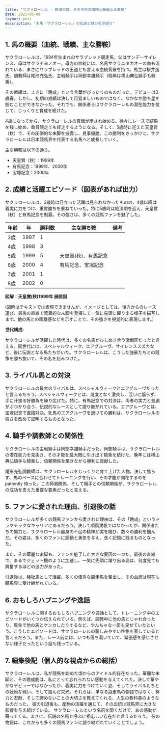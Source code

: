 ```yaml
---
title: "サクラローレル - 晩成の雄、その不屈の精神と華麗なる末脚"
date: 2025-06-08
layout: post
description: "名馬『サクラローレル』の伝説と魅力を深堀り"
---
```


## 1. 馬の概要（血統、戦績、主な勝鞍）

サクラローレルは、1994年生まれのサラブレッド競走馬。父はサンデーサイレンス、母はサクラチヨノオー。母方の血統には、名馬サクラユタカオーの血も流れている、まさにサラブレッドの王道とも言える血統背景を持つ。馬主は桜井進氏、調教師は尾形充弘氏、主戦騎手は岡部幸雄騎手（晩年は横山典弘騎手も騎乗）。

その戦績は、まさに「晩成」という言葉がぴったりのものだった。デビューは3歳春。しかし、初期の成績は決して目覚ましいものではなく、なかなか勝ち星を掴むことができなかった。それでも、関係者らはサクラローレルの潜在能力を信じて、じっくりと育成を続けた。

4歳になってから、サクラローレルの真価が示され始める。徐々にレースで結果を残し始め、重賞競走でも好走するようになる。そして、5歳時に迎えた天皇賞（秋）で、その圧倒的な末脚を披露し、見事優勝。この勝利をきっかけに、サクラローレルは日本競馬界を代表する名馬へと成長していく。

主な勝鞍は以下の通り。

* 天皇賞（秋）：1999年
* 有馬記念：1999年、2000年
* 宝塚記念：2000年


## 2. 成績と活躍エピソード（図表があれば出力）

サクラローレルは、3歳時は目立った活躍は見られなかったものの、4歳以降は着実に力をつけ、重賞勝ちを重ねていった。特に5歳時は絶頂期を迎え、天皇賞（秋）と有馬記念を制覇。その強さは、多くの競馬ファンを魅了した。

| 年齢 | 年 | 勝利数 | 主な勝ち鞍 | 備考 |
|---|---|---|---|---|
| 3歳 | 1997 | 1 |  |  |
| 4歳 | 1998 | 3 |  |  |
| 5歳 | 1999 | 5 | 天皇賞(秋)、有馬記念 |  |
| 6歳 | 2000 | 4 | 有馬記念、宝塚記念 |  |
| 7歳 | 2001 | 1 |  |  |
| 8歳 | 2002 | 0 |  |  |


**図解：天皇賞(秋)1999年 展開図**

(図解はテキストでは表現できませんが、イメージとしては、後方からのレース運び、最後の直線で驚異的な末脚を発揮して一気に先頭に躍り出る様子を描写します。他の馬との距離感などを示すことで、その強さを視覚的に表現します。)


**世代構成:**

サクラローレルが活躍した時代は、多くの名馬がひしめき合う激戦区だったと言える。同世代には、スペシャルウィーク、エアグルーヴ、サイレンススズカなど、後に伝説となる馬たちがいた。サクラローレルは、こうした強豪たちとの競争を勝ち抜いて、その名を刻みつけた。


## 3. ライバル馬との対決

サクラローレルの最大のライバルは、スペシャルウィークとエアグルーヴだったと言えるだろう。スペシャルウィークとは、幾度となく激突し、互いに譲らず、手に汗握る好勝負を繰り広げた。特に、有馬記念での対決は、両者の実力と気迫がぶつかり合う、伝説的なレースとして語り継がれている。エアグルーヴとは、宝塚記念で直接対決。牝馬のエアグルーヴを退けての勝利は、サクラローレルの強さを改めて証明するものとなった。


## 4. 騎手や調教師との関係性

サクラローレルの主戦騎手は岡部幸雄騎手だった。岡部騎手は、サクラローレルの潜在能力を見抜き、その才能を最大限に引き出す騎乗を続けた。晩年には横山典弘騎手も騎乗し、信頼関係を築きながら勝利に貢献した。

尾形充弘調教師は、サクラローレルをじっくりと育て上げた人物。決して焦らず、馬のペースに合わせてトレーニングを行い、その才能が開花するのを patiently 待った。この師弟関係、そして騎手との信頼関係が、サクラローレルの成功を支えた重要な要素だったと言える。


## 5. ファンに愛された理由、引退後の話

サクラローレルが多くの競馬ファンから愛された理由は、その「晩成」というドラマチックなキャリアにあるだろう。決して順風満帆ではなかったが、関係者たちの努力と、サクラローレル自身の不屈の精神が実を結び、数々の勝利を掴んだ。その姿は、多くのファンに感動と勇気を与え、長く記憶に残るものとなった。

また、その華麗な末脚も、ファンを魅了した大きな要因の一つだ。最後の直線で、まるでジェット機のように加速し、一気に先頭に躍り出る姿は、何度見ても興奮するほどの迫力があった。

引退後は、種牡馬として活躍。多くの優秀な競走馬を輩出し、その血統は現在も競馬界に受け継がれている。


## 6. おもしろハプニングや逸話

サクラローレルに関するおもしろハプニングや逸話として、トレーニング中のエピソードがいくつか伝えられている。例えば、調教中に他の馬とじゃれ合ったり、厩舎で他の馬とケンカしたりするなど、やんちゃな一面も見せていたという。こうしたエピソードは、サクラローレルの親しみやすい性格を表していると言えるだろう。また、レース前には、いつも落ち着いていて、緊張感を感じさせない様子だったという話も残っている。


## 7. 編集後記（個人的な視点からの総括）

サクラローレルは、私が競馬を始めた頃からのアイドル的存在だった。華麗な末脚と、その晩成劇は、私にとって忘れられない感動を与えてくれた。決して華やかなデビューではなかったが、着実に力をつけていく姿、そしてライバルたちとの壮絶な戦い、そして掴んだ栄光。それらは、単なる競走馬の物語ではなく、努力と忍耐、そして諦めないことの大切さを教えてくれる、人生の教科書のようなものだった。  彼の引退後も、産駒の活躍を通じて、その血統は競馬界に大きな影響を与え続けている。  サクラローレルという名前を聞くだけで、あの感動が蘇ってくる。まさに、伝説の名馬と呼ぶに相応しい存在だと言えるだろう。  彼の物語は、これからも多くの競馬ファンに語り継がれていくことでしょう。
